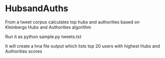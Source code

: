 HubsandAuths
============

From a tweet corpus calculates top hubs and authorities based on Kleinbergs Hubs and Authorities algorithm

Run it as python sample.py tweets.txt

It will create a hna file output which lists top 20 users with highest Hubs and Authorities scores
